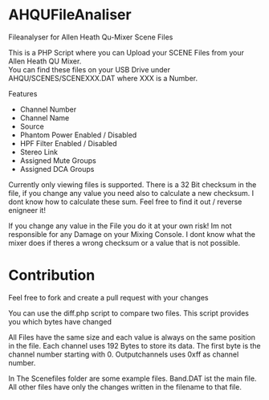 # AHQUFileAnaliser
Fileanalyser for Allen Heath Qu-Mixer Scene Files

This is a PHP Script where you can Upload your SCENE Files from your Allen Heath QU Mixer.  
You can find these files on your USB Drive under AHQU/SCENES/SCENEXXX.DAT where XXX is a Number.

Features
* Channel Number
* Channel Name
* Source
* Phantom Power Enabled / Disabled
* HPF Filter Enabled / Disabled
* Stereo Link
* Assigned Mute Groups
* Assigned DCA Groups

Currently only viewing files is supported. 
There is a 32 Bit checksum in the file, if you change any value you need also to calculate a new checksum. 
I dont know how to calculate these sum. Feel free to find it out / reverse enigneer it!

If you change any value in the File you do it at your own risk! Im not responsible for any Damage on your Mixing Console. 
I dont know what the mixer does if theres a wrong checksum or a value that is not possible.

# Contribution
Feel free to fork and create a pull request with your changes

You can use the diff.php script to compare two files. This script provides you which bytes have changed

All Files have the same size and each value is always on the same position in the file. 
Each channel uses 192 Bytes to store its data. The first byte is the channel number starting with 0. Outputchannels uses 0xff as channel number. 

In The Scenefiles folder are some example files. Band.DAT ist the main file. All other files have only the changes written in the filename to that file.
